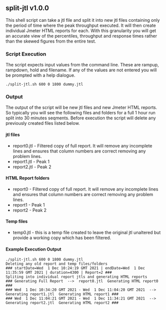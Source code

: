 ## split-jtl v1.0.0

This shell script can take a jtl file and split it into new jtl files containing only the period of time where the peak throughput executed. It will then create individual Jmeter HTML reports for each. With this granularity you will get an accurate view of the percentiles, throughput and response times rather than the skewed figures from the entire test.

### Script Execution
The script expects input values from the command line. These are rampup, rampdown, hold and filename. If any of the values are not entered you will be prompted with a help dialogue.

`./split-jtl.sh 600 0 1800 dummy.jtl`

### Output
The output of the script will be new jtl files and new Jmeter HTML reports. So typically you will see the following files and folders for a full 1 hour run split into 30 minutes seqments. Before execution the script will delete any previously created files listed below. 

#### jtl files
- report0.jtl - Filtered copy of full report. It will remove any incomplete lines and ensures that column numbers are correct removing any problem lines.
- report1.jtl - Peak 1
- report2.jtl - Peak 2

#### HTML Report folders
- report0 - Filtered copy of full report. It will remove any incomplete lines and ensures that column numbers are correct removing any problem lines.
- report1 - Peak 1
- report2 - Peak 2

#### Temp files
- temp0.jtl - this is a temp file created to leave the original jtl unaltered but provide a working copy which has been filtered.

#### Example Execution Output

```
./split-jtl.sh 600 0 1800 dummy.jtl 
Deleting any old report and temp files/folders
### startDate=Wed  1 Dec 10:24:19 GMT 2021 | endDate=Wed  1 Dec 11:35:59 GMT 2021 | duration=4300 | Report=2 ###
Spliting into individual report jtls and generating HTML reports
### Generating Full Report  -->  report0.jtl  Generating HTML report0 ###
### Wed  1 Dec 10:34:20 GMT 2021 - Wed  1 Dec 11:04:20 GMT 2021  -->  Generating report1.jtl  Generating HTML report1 ###
### Wed  1 Dec 11:04:21 GMT 2021 - Wed  1 Dec 11:34:21 GMT 2021  -->  Generating report2.jtl  Generating HTML report2 ###
```
